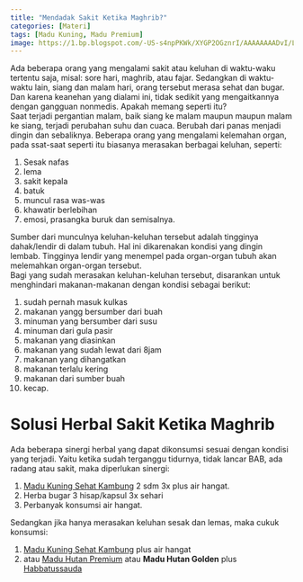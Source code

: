 ```yaml
---
title: "Mendadak Sakit Ketika Maghrib?"
categories: [Materi]
tags: [Madu Kuning, Madu Premium]
image: https://1.bp.blogspot.com/-US-s4npPKWk/XYGP2OGznrI/AAAAAAAADvI/Lubh4pPTmJU51PzpNU88d63fKNa48Dw0ACKgBGAsYHg/s1600/201909-mho-sakit-demam.png
---
```


<div>Ada beberapa orang yang mengalami sakit atau keluhan di waktu-waku tertentu saja, misal: sore hari, maghrib, atau fajar. Sedangkan di waktu-waktu lain, siang dan malam hari, orang tersebut merasa sehat dan bugar. Dan karena keanehan yang dialami ini, tidak sedikit yang mengaitkannya dengan gangguan nonmedis. Apakah memang seperti itu?</div>

<div>Saat terjadi pergantian malam, baik siang ke malam maupun maupun malam ke siang, terjadi perubahan suhu dan cuaca. Berubah dari panas menjadi dingin dan sebaliknya. Beberapa orang yang mengalami kelemahan organ, pada ssat-saat seperti itu biasanya merasakan berbagai keluhan, seperti:</div>

<ol>
<li>Sesak nafas</li>
<li>lema</li>
<li>sakit kepala</li>
<li>batuk</li>
<li>muncul rasa was-was</li>
<li>khawatir berlebihan</li>
<li>emosi, prasangka buruk dan semisalnya.</li></ol>

<div>Sumber dari munculnya keluhan-keluhan tersebut adalah tingginya dahak/lendir di dalam tubuh. Hal ini dikarenakan kondisi yang dingin lembab. Tingginya lendir yang menempel pada organ-organ tubuh akan melemahkan organ-organ tersebut.</div>

<div>Bagi yang sudah merasakan keluhan-keluhan tersebut, disarankan untuk menghindari makanan-makanan dengan kondisi sebagai berikut:</div>

<ol>
<li>sudah pernah masuk kulkas</li>
<li>makanan yangg bersumber dari buah</li>
<li>minuman yang bersumber dari susu</li>
<li>minuman dari gula pasir</li>
<li>makanan yang diasinkan</li>
<li>makanan yang sudah lewat dari 8jam</li>
<li>makanan yang dihangatkan</li>
<li>makanan terlalu kering</li>
<li>makanan dari sumber buah</li>
<li>kecap.</li></ol>

<h1>Solusi Herbal Sakit Ketika Maghrib</h1>

<div>Ada beberapa sinergi herbal yang dapat dikonsumsi sesuai dengan kondisi yang terjadi. Yaitu ketika sudah terganggu tidurnya, tidak lancar BAB, ada radang atau sakit, maka diperlukan sinergi:</div>

<ol>
<li><a href="/posts/madu-kuning-sehat-lambung-wk6" title="Madu Kuning Sehat Kambung">Madu Kuning Sehat Kambung</a> 2 sdm 3x plus air hangat.</li>
<li>Herba bugar 3 hisap/kapsul 3x sehari</li>
<li>Perbanyak konsumsi air hangat.</li></ol>

<div>Sedangkan jika hanya merasakan keluhan sesak dan lemas, maka cukuk konsumsi:</div>

<ol>
<li><a href="/posts/madu-kuning-sehat-lambung-wk6" title="Madu Kuning Sehat Kambung">Madu Kuning Sehat Kambung</a> plus air hangat</li>
<li>atau <a href="/posts/madu-hutan-premium-xkz" title="Madu Hutan Premium">Madu Hutan Premium</a> atau <b>Madu Hutan Golden</b> plus <a href="/posts/kapsul-habasy-oil-vnc" title="Kapsul Habbasy Oil">Habbatussauda</a></li></ol>
